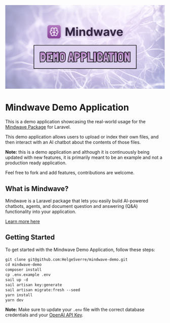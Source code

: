 ![Mindwave](.github/header.png)

# Mindwave Demo Application

This is a demo application showcasing the real-world usage for
the [Mindwave Package](https://github.com/helgesverre/mindwave) for Laravel.

This demo application allows users to upload or index their own files, and then interact with an AI chatbot about the
contents of those files.

**Note:** this is a demo application and although it is continuously being updated with new features, it is primarily
meant to be an example and not a production ready application.

Feel free to fork and add features, contributions are welcome.

## What is Mindwave?

Mindwave is a Laravel package that lets you easily build AI-powered chatbots, agents, and document question and
answering (Q&A) functionality into your application.

[Learn more here](https://mindwave.no)

## Getting Started

To get started with the Mindwave Demo Application, follow these steps:

```shell
git clone git@github.com:HelgeSverre/mindwave-demo.git
cd mindwave-demo
composer install
cp .env.example .env
sail up -d
sail artisan key:generate
sail artisan migrate:fresh --seed
yarn install
yarn dev
```

**Note:** Make sure to update your `.env` file with the correct database credentials and
your [OpenAI API Key](https://platform.openai.com/account/api-keys).
